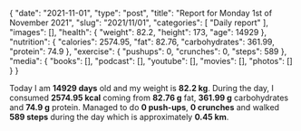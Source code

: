 {
    "date": "2021-11-01",
    "type": "post",
    "title": "Report for Monday 1st of November 2021",
    "slug": "2021\/11\/01",
    "categories": [
        "Daily report"
    ],
    "images": [],
    "health": {
        "weight": 82.2,
        "height": 173,
        "age": 14929
    },
    "nutrition": {
        "calories": 2574.95,
        "fat": 82.76,
        "carbohydrates": 361.99,
        "protein": 74.9
    },
    "exercise": {
        "pushups": 0,
        "crunches": 0,
        "steps": 589
    },
    "media": {
        "books": [],
        "podcast": [],
        "youtube": [],
        "movies": [],
        "photos": []
    }
}

Today I am <strong>14929 days</strong> old and my weight is <strong>82.2 kg</strong>. During the day, I consumed <strong>2574.95 kcal</strong> coming from <strong>82.76 g</strong> fat, <strong>361.99 g</strong> carbohydrates and <strong>74.9 g</strong> protein. Managed to do <strong>0 push-ups</strong>, <strong>0 crunches</strong> and walked <strong>589 steps</strong> during the day which is approximately <strong>0.45 km</strong>.